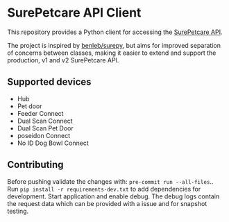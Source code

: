 # SurePetcare API Client

This repository provides a Python client for accessing the [SurePetcare API](https://app-api.beta.surehub.io/index.html?urls.primaryName=V1).  

The project is inspired by [benleb/surepy](https://github.com/benleb/surepy), but aims for improved separation of concerns between classes, making it easier to extend and support the production, v1 and v2 SurePetcare API.

## Supported devices
* Hub
* Pet door
* Feeder Connect
* Dual Scan Connect
* Dual Scan Pet Door
* poseidon Connect
* No ID Dog Bowl Connect

## Contributing
Before pushing validate the changes with: `pre-commit run --all-files`..
Run `pip install -r requirements-dev.txt` to add dependencies for development. Start application and enable debug. The debug logs contain the request data which can be provided with a issue and for snapshot testing.

